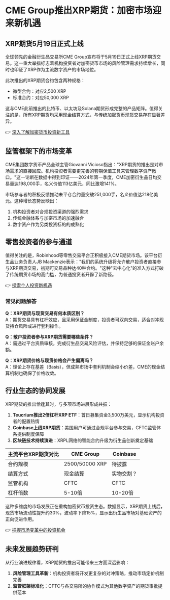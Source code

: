 # CME Group推出XRP期货：加密市场迎来新机遇

## XRP期货5月19日正式上线

全球领先的金融衍生品交易所CME Group宣布将于5月19日正式上线XRP期货交易。这一重大举措标志着机构投资者对加密货币市场的风险管理需求持续增长，同时也印证了XRP作为主流数字资产的市场地位。

此次推出的XRP期货合约包含两种规格：
- 微型合约：对应2,500 XRP
- 标准合约：对应50,000 XRP

这与CME此前推出的比特币、以太坊及Solana期货形成完整的产品矩阵。值得关注的是，所有XRP期货均采用现金结算方式，与传统加密货币现货交易存在显著差异。

👉 [深入了解加密货币投资新工具](https://bit.ly/okx_welcome)

## 监管框架下的市场变革

CME集团数字货币产品全球主管Giovanni Vicioso指出："XRP期货的推出是对市场需求的直接回应。机构投资者需要更完善的套期保值工具来管理数字资产敞口。"这一论断在数据中得到印证——2024年第一季度，CME加密衍生品日均交易量达198,000手，名义价值113亿美元，同比激增141%。

市场参与者的积极反馈推动未平仓合约量突破251,000手，名义价值达218亿美元。这种增长态势反映出：
1. 机构投资者对合规投资渠道的强烈需求
2. 传统金融体系与加密市场的加速融合
3. 数字资产作为另类投资标的的成熟化

## 零售投资者的参与通道

值得关注的是，Robinhood等零售交易平台正积极接入CME期货市场。该平台衍生品业务负责人JB Mackenzie表示："我们的系统升级将允许散户投资者直接参与XRP期货交易，初期可交易品种达40种合约。"这种"去中心化"的准入方式打破了传统期货市场的高门槛，为普通投资者开辟了新路径。

👉 [探索个人投资新机遇](https://bit.ly/okx_welcome)

### 常见问题解答

**Q：XRP期货与现货交易有何本质区别？**  
A：期货交易具有杠杆效应，且采用保证金制度，投资者可双向交易，适合对冲现货持仓风险或进行套利操作。

**Q：散户投资者参与XRP期货需要哪些条件？**  
A：需通过平台资质审核，完成衍生品交易风险评估，并保持足够的保证金账户余额。

**Q：XRP期货价格与现货价格会产生偏离吗？**  
A：理论上存在基差（Basis），但成熟市场中套利机制会缩小价差，CME的现金结算机制也确保了价格收敛。

## 行业生态的协同发展

XRP期货的推出恰逢其时，与多项市场进展形成共振：
1. **Teucrium推出2倍杠杆XRP ETF**：首日募集资金3,500万美元，显示机构投资者的配置热情
2. **Coinbase上线XRP期货**：美国用户可通过合规平台参与交易，CFTC监管体系提供制度保障
3. **区块链技术持续演进**：XRPL网络的智能合约升级为衍生品创新奠定基础

| 主流平台XRP期货对比 | CME Group | Coinbase |
|--------------------|-----------|----------|
| 合约规模           | 2500/50000 XRP | 待披露 |
| 结算方式           | 现金结算   | 实物交割？ |
| 监管机构           | CFTC      | CFTC     |
| 杠杆倍数           | 5-10倍    | 10-20倍  |

这种多维度的市场发展正在重构加密货币投资生态。数据显示，XRP期货上线后，现货市场流动性提升约30%，波动率下降15%，显示出衍生品市场对基础资产的正向促进作用。

👉 [把握市场变革中的投资机会](https://bit.ly/okx_welcome)

## 未来发展趋势研判

从行业演进规律看，XRP期货的推出可能带来三方面深远影响：
1. **风险管理工具革新**：机构投资者将开发更复杂的对冲策略，推动市场定价机制完善
2. **监管框架标准化**：CFTC与各交易所的协作模式为其他数字资产的期货审批提供范本